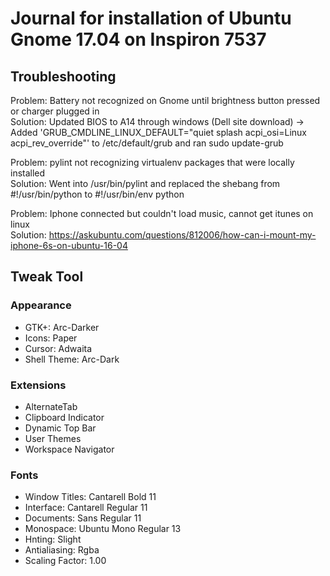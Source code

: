 # Journal for installation of Ubuntu Gnome 17.04 on Inspiron 7537

## Troubleshooting
Problem: Battery not recognized on Gnome until brightness button pressed or charger plugged in  
Solution: Updated BIOS to A14 through windows (Dell site download) -> Added 'GRUB_CMDLINE_LINUX_DEFAULT="quiet splash acpi_osi=Linux acpi_rev_override"' to /etc/default/grub and ran sudo update-grub

Problem: pylint not recognizing virtualenv packages that were locally installed  
Solution: Went into /usr/bin/pylint and replaced the shebang from #!/usr/bin/python to #!/usr/bin/env python

Problem: Iphone connected but couldn't load music, cannot get itunes on linux  
Solution: https://askubuntu.com/questions/812006/how-can-i-mount-my-iphone-6s-on-ubuntu-16-04

## Tweak Tool
### Appearance
* GTK+: Arc-Darker
* Icons: Paper
* Cursor: Adwaita
* Shell Theme: Arc-Dark
### Extensions
* AlternateTab
* Clipboard Indicator
* Dynamic Top Bar
* User Themes
* Workspace Navigator
### Fonts
* Window Titles: Cantarell Bold 11
* Interface: Cantarell Regular 11
* Documents: Sans Regular 11
* Monospace: Ubuntu Mono Regular 13
* Hnting: Slight
* Antialiasing: Rgba
* Scaling Factor: 1.00

